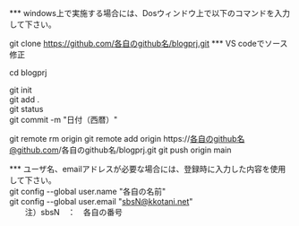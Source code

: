 *** windows上で実施する場合には、Dosウィンドウ上で以下のコマンドを入力して下さい。

git clone https://github.com/各自のgithub名/blogprj.git
*** VS codeでソース修正                            
  
cd blogprj                            

git init                            
git add  .                            
git status                            
git commit -m "日付（西暦）"                            

git remote rm origin
git remote add origin https://各自のgithub名@github.com/各自のgithub名/blogprj.git
git push origin main


*** ユーザ名、emailアドレスが必要な場合には、登録時に入力した内容を使用して下さい。                         
git config --global user.name "各自の名前"                            
git config --global user.email "sbsN@kkotani.net"   
　　注）sbsN　：　各自の番号
　　

